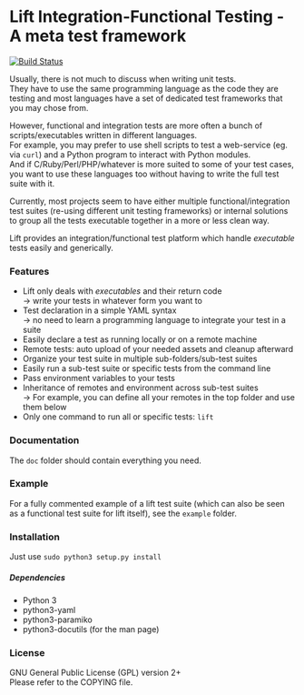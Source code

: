 Lift Integration-Functional Testing - A meta test framework
===========================================================

[![Build Status](https://travis-ci.org/Malizor/lift.svg?branch=master)](https://travis-ci.org/Malizor/lift)

Usually, there is not much to discuss when writing unit tests.  
They have to use the same programming language as the code they are testing
and most languages have a set of dedicated test frameworks that you may chose from.

However, functional and integration tests are more often a bunch of
scripts/executables written in different languages.  
For example, you may prefer to use shell scripts to test a web-service
(eg. via `curl`) and a Python program to interact with Python modules.  
And if C/Ruby/Perl/PHP/whatever is more suited to some of your test cases,
you want to use these languages too without having to write the full test suite with it.

Currently, most projects seem to have either multiple functional/integration
test suites (re-using different unit testing frameworks) or internal solutions
to group all the tests executable together in a more or less clean way.

Lift provides an integration/functional test platform which handle *executable*
tests easily and generically.  


### Features

* Lift only deals with *executables* and their return code  
  → write your tests in whatever form you want to
* Test declaration in a simple YAML syntax  
  → no need to learn a programming language to integrate your test in a suite
* Easily declare a test as running locally or on a remote machine
* Remote tests: auto upload of your needed assets and cleanup afterward
* Organize your test suite in multiple sub-folders/sub-test suites
* Easily run a sub-test suite or specific tests from the command line
* Pass environment variables to your tests
* Inheritance of remotes and environment across sub-test suites  
  → For example, you can define all your remotes in the top folder and use them below
* Only one command to run all or specific tests: `lift`


### Documentation

The `doc` folder should contain everything you need.


### Example

For a fully commented example of a lift test suite (which can also be seen as
a functional test suite for lift itself), see the `example` folder.


### Installation

Just use `sudo python3 setup.py install`

##### Dependencies

* Python 3
* python3-yaml
* python3-paramiko
* python3-docutils (for the man page)


### License

GNU General Public License (GPL) version 2+  
Please refer to the COPYING file.
